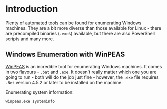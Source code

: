 # Introduction

Plenty of automated tools can be found for enumerating Windows machines. They are a bit more diverse than those available for Linux - there are precompiled binaries (`.exe`s) available, but there are also PowerShell scripts and many more.

## Windows Enumeration with WinPEAS

[WinPEAS](https://github.com/carlospolop/PEASS-ng/tree/master/winPEAS) is an incredible tool for enumerating Windows machines. It comes in two flavours - `.bat` and `.exe`. It doesn't really matter which one you are going to run - both will do the job just fine - however, the `.exe` file requires `.Net` version 4.5.2 or later to be installed on the machine.

Enumerating system information:

```sh
winpeas.exe systeminfo
```
